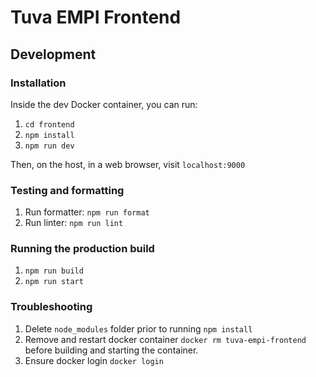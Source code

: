 # Tuva EMPI Frontend

## Development

### Installation

Inside the dev Docker container, you can run:

1. `cd frontend`
1. `npm install`
1. `npm run dev`

Then, on the host, in a web browser, visit `localhost:9000`

### Testing and formatting

1. Run formatter: `npm run format`
1. Run linter: `npm run lint`

### Running the production build

1. `npm run build`
1. `npm run start`

### Troubleshooting

1. Delete `node_modules` folder prior to running `npm install`
1. Remove and restart docker container `docker rm tuva-empi-frontend` before building and starting the container.
1. Ensure docker login `docker login`
